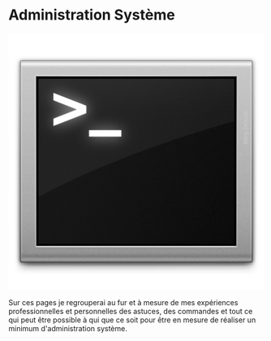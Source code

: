 Administration Système
========

[![Screen](https://github.com/Sinepel/Sys_book/blob/master/images/Terminal.png?raw=true)](https://github.com/Sinepel/Sys_book/blob/master/images/Terminal.png?raw=true)

Sur ces pages je regrouperai au fur et à mesure de mes expériences professionnelles et personnelles des astuces, des commandes et tout ce qui peut être possible à qui que ce soit pour être en mesure de réaliser un minimum d'administration système. 

